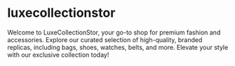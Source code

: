 # luxecollectionstor
Welcome to LuxeCollectionStor, your go-to shop for premium fashion and accessories. Explore our curated selection of high-quality, branded replicas, including bags, shoes, watches, belts, and more. Elevate your style with our exclusive collection today!
